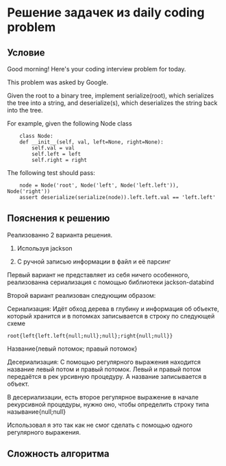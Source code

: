# Решение задачек из daily coding problem

## Условие
Good morning! Here's your coding interview problem for today.

This problem was asked by Google.

Given the root to a binary tree, implement serialize(root), which serializes the tree into a string, and deserialize(s), which deserializes the string back into the tree.

For example, given the following Node class

```
    class Node:
    def __init__(self, val, left=None, right=None):
        self.val = val
        self.left = left
        self.right = right
```
The following test should pass:

``` 
    node = Node('root', Node('left', Node('left.left')), Node('right'))
    assert deserialize(serialize(node)).left.left.val == 'left.left'
```

## Пояснения к решению
Реализованно 2 варианта решения.

 1. Используя jackson
 
 2. С ручной записью информации в файл и её парсинг
 
 Первый вариант не представляет из себя ничего особенного, реализованна 
 сериализация с помощью библиотеки jackson-databind
 
 Второй вариант реализован следующим образом:
 
 Сериализация: Идёт обход дерева в глубину и информация об объекте, который
 хранится и в потомках записывается в строку по следующей схеме
 
    root{left{left.left{null;null};null};right{null;null}} 
    
  Название{левый потомок; правый потомок}
  
  Десериализация: С помощью регулярного выражения находится название
  левый потом и правый потомок. Левый и правый потом передаётся в рек
  урсивную процедуру. А название записывается в объект. 
  
  В десериализации, есть второе регулярное выражение в начале 
  рекурсивной процедуры, нужно оно, чтобы определить строку 
  типа называние{null;null}
  
  Использовал я это так как не смог сделать с помощью одного 
  регулярного выражения.
   
## Сложность алгоритма
 